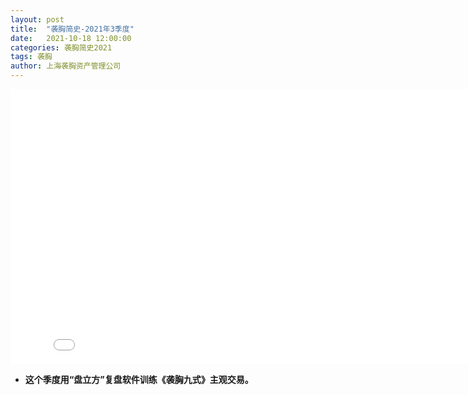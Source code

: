```yaml
---
layout: post
title:  "袭胸简史-2021年3季度"
date:   2021-10-18 12:00:00
categories: 袭胸简史2021
tags: 袭胸
author: 上海袭胸资产管理公司
---
```


<iframe frameborder="0" width="825" height="440" iframe src="//player.bilibili.com/player.html?aid=66632445&bvid=BV1N4411y7Vr&cid=115558961&page=1" scrolling="no" border="0" frameborder="no" framespacing="0" allowfullscreen="true"> </iframe>

* **这个季度用“盘立方”复盘软件训练《袭胸九式》主观交易。**
